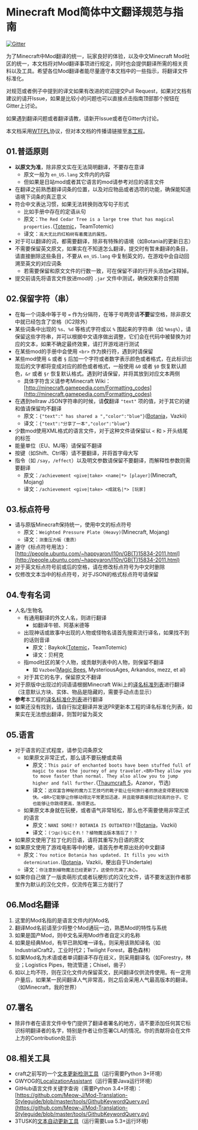 # Minecraft Mod简体中文翻译规范与指南

[![Gitter](https://badges.gitter.im/Meow-J/Mod-Translation-Styleguide.svg)](https://gitter.im/Meow-J/Mod-Translation-Styleguide?utm_source=badge&utm_medium=badge&utm_campaign=pr-badge)

为了Minecraft中Mod翻译的统一，玩家良好的体验，以及中文Minecraft Mod社区的统一，本文档将对Mod翻译事项进行规定，同时也会提供翻译所需的相关资料以及工具。希望各位Mod翻译者能尽量遵守本文档中的一些指示，将翻译文件标准化。

对规范或者例子中提到的译文如果有改进的欢迎提交Pull Request，如果对文档有建议的请开Issue，如果是比较小的问题也可以直接点击指南顶部那个按钮在Gitter上讨论。

如果遇到翻译问题或者翻译请教，请新开Issue或者在Gitter内讨论。

本文档采用[WTFPL](http://www.wtfpl.net/about/)协议，但对本文档的传播请链接至[本工程](https://github.com/Meow-J/Mod-Translation-Styleguide)。

## 01.普适原则

- **以原文为准**，除非原文实在无法简明翻译，不要存在意译
	- 原文一般为 `en_US.lang` 文件内的内容
	- 但如果是日站mod或者其它语言的mod请参考对应的语言文件
- 在翻译之前熟悉翻译词条的位置，以及对应物品或者选项的功能，确保能知道语境下词条的真正意义
- 符合中文表达习惯，如果无法转换则改写句子形式
	- 比如手册中存在的定语从句
	- 原文：`The Red Cedar Tree is a large tree that has magical properties.`([Totemic](https://github.com/TeamTotemic/Totemic)，TeamTotemic)
	- 译文：`高大无比的红柏树有着魔法的属性。`
- 对于可以翻译的词，都需要翻译，除非有特殊的语境（如Botania的更新日志）
- 不需要保留英文原文，如果实在不知道怎么翻译，提交时有暂未翻译的条目，请直接删除这些条目，不要从 `en_US.lang` 中复制英文的，在游戏中会自动回溯至英文的对应词条
	- 若需要保留和原文文件的行数一致，可在保留不译的行开头添加`#`注释掉。 
- 提交前请先将语言文件放进mod的 `.jar` 文件中测试，确保效果符合预期

## 02.保留字符（串）

- 在每一个词条中等于号 `=` 作为分隔符，在等于号两旁请**不要**留空格，除非原文中就已经包含了空格（IC2除外）
- 某些词条中出现的 `%s`、`%d` 等格式字符或以 `%` 围起来的字符串（如 `%msg%`），请保留这些字符串，并可以根据中文语序做出调整，它们会在代码中被替换为对应的文本，如果不确定最终效果，请打开游戏进行测试
- 在某些mod的手册中会使用 `<br>` 作为换行符，遇到时请保留
- 某些mod使用 `&` 或者 `§` 后加一个字符或者数字表示颜色或者格式，在此标识出现后的文字都将变成对应的颜色或者格式，一般使用 `&0` 或者 `§0` 恢复默认颜色，`&r` 或者 `§r` 恢复默认格式。遇到时请保留，并将其放到对应文本两侧
	- 具体字符含义请参考Minecraft Wiki：[http://minecraft.gamepedia.com/Formatting_codes](http://minecraft.gamepedia.com/Formatting_codes)
- 在遇到tellraw JSON字符串的时候，请**仅**翻译 `"text"` 项的值，对于其它的键和值请保留均不翻译
	- 原文：`{"text":" has shared a ","color":"blue"}`([Botania](https://github.com/Vazkii/Botania)，Vazkii)
	- 译文：`{"text":"分享了一本","color":"blue"}`
- 少数mod使用XML格式的语言文件，对于这种文件请保留以 `<` 和 `>` 开头结尾的标签
- 能量单位（EU、MJ等）请保留不翻译
- 按键（如Shift、Ctrl等）请不要翻译，并将首字母大写
- 指令（如 `/say`，`/effect`）以及明文参数请保留不要翻译，而解释性参数则需要翻译
	- 原文：`/achievement <give|take> <name|*> [player]`(Minecraft, Mojang)
	- 译文：`/achievement <give|take> <成就名|*> [玩家]`

## 03.标点符号

- 请与原版Minecraft保持统一，使用中文的标点符号
	- 原文：`Weighted Pressure Plate (Heavy)`(Minecraft, Mojang)
	- 译文：`测重压力板（重质）`
- 遵守《标点符号用法》：[http://people.ubuntu.com/~happyaron/l10n/GB(T)15834-2011.html](http://people.ubuntu.com/~happyaron/l10n/GB(T)15834-2011.html)
- 对于英文标点符号前或后的空格，请在修改标点符号为中文时删除
- 仅修改文本当中的标点符号，对于JSON的格式标点符号请保留

## 04.专有名词

- 人名/生物名
	- 有通用翻译的外文人名，则进行翻译
		- 如翻译牛顿、阿基米德等
	- 出现神话或故事中出现的人物或怪物名请首先搜索流行译名，如果找不到的话则音译
		- 原文：Baykok([Totemic](https://github.com/TeamTotemic/Totemic)，TeamTotemic)
		- 译文：贝柯克
	- 指mod社区的某个人物，或贡献列表中的人物，则保留不翻译
		- 如 `Vazbee`([Magic Bees](https://github.com/MagicBees/MagicBees), MysteriousAges, Arkandos, mezz, et al)
	- 对于其它的名字，保留原文不翻译
- 对于原版中出现过的词语请根据Minecraft Wiki上的[译名标准列表](http://minecraft-zh.gamepedia.com/Minecraft_Wiki:%E8%AF%91%E5%90%8D%E6%A0%87%E5%87%86%E5%8C%96)进行翻译（注意默认方块、实体、物品是隐藏的，需要手动点击显示）
- **参考**本工程的[译名标准化列表](https://github.com/Meow-J/Mod-Translation-Styleguide/blob/master/glossary.md)进行翻译
- 如果还没有找到，请自行拟定翻译并发送PR更新本工程的译名标准化列表，如果实在无法想出翻译，则暂时留为英文

## 05.语言

- 对于语言的正式程度，请参见词条原文
	- 如果原文非常正式，那么请不要玩梗或卖萌
		- 原文：`This pair of enchanted boots have been stuffed full of magic to ease the journey of any traveler.<BR>They allow you to move faster than normal. They also allow you to jump higher and fall further.`([Thaumcraft 5](https://github.com/Azanor/thaumcraft-5)，Azanor，节选)
		- 译文：`这双富含神秘的魔力工艺技巧的靴子能让任何旅行者的旅途变得更轻松愉快。<BR>它能够让你移动得比平常更加迅速，并且能够直接掠过较高的台子。它也能够让你跳得更高，落得更远。`
	- 如果原文本身就在玩梗，或者语气非常轻松，那么也不需要使用非常正式的语言
		- 原文：`NANI SORE!? BOTANIA IS OUTDATED!?`([Botania](https://github.com/Vazkii/Botania)，Vazkii)
		- 译文：`(つд⊂)なにそれ！？植物魔法版本落后了！？`
- 如果原文使用了拉丁化的日语，请将其重写为日语的原文
- 如果原文使用了游戏电影等中的梗，请首先参考原出处的中文翻译
	- 原文：`You notice Botania has updated. It fills you with determination.`([Botania](https://github.com/Vazkii/Botania)，Vazkii，梗出自于Undertale)
	- 译文：`你注意到植物魔法已经更新了。这使你充满了决心。`
- 如果你自己做了一版卖萌形式或者玩梗形式的汉化文件，请不要发送到作者那里作为默认的汉化文件，仅流传在第三方就行了

## 06.Mod名翻译

1. 这里的Mod名指的是语言文件内的Mod名
2. 翻译Mod名前请至少将整个Mod通玩一边，熟悉Mod的特性与系统
3. 如果是国产Mod，则中文名采用Mod作者自定义的名称
4. 如果是经典Mod，有早已熟知唯一译名，则采用该熟知译名（如IndustrialCraft2，工业时代2；Twilight Forest，暮色森林）
5. 如果Mod名为术语或者单词翻译不存在歧义，则采用翻译名（如Forestry，林业；Logistics Pipes，物流管道；Chisel，凿子）
6. 如以上均不符，则在汉化文件内保留英文，民间翻译仅供流传使用。有一定用户量后，如果某一民间翻译人气非常高，则之后会采用人气最高版本的翻译。（如Minecraft，我的世界）

## 07.署名

- 除非作者在语言文件中专门提供了翻译者署名的地方，请不要添加任何其它标识标明翻译者的名字，特别是作者让你签署CLA的情况。你的贡献将会在文件上方的Contribution处显示

## 08.相关工具

- craft之前写的一个[文本更新检测工具](https://github.com/crafteverywhere/Craft_Minecraft_Mod_Localization/blob/master/lang_checker.py)（运行需要Python 3+环境）
- GWYOG的[LocalizationAssistant](https://github.com/GWYOG/LocalizationAssistant)（运行需要Java运行环境）
- GitHub语言文件关键字查询（需要Python 3.4+环境）：[https://github.com/Meow-J/Mod-Translation-Styleguide/blob/master/tools/GithubKeywordQuery.py](https://github.com/Meow-J/Mod-Translation-Styleguide/blob/master/tools/GithubKeywordQuery.py)
- 3TUSK的[文本自动更新工具](https://github.com/3TUSK/TemporaryLocalization/blob/1.9/Tool_Update.lua)（运行需要Lua 5.3+运行环境)
